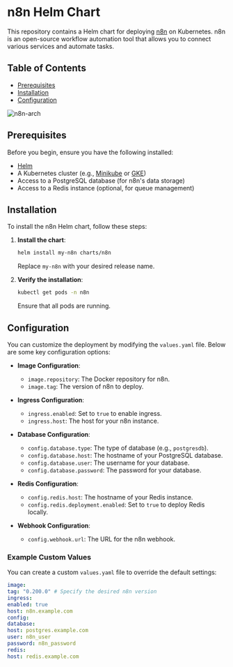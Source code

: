 # n8n Helm Chart

This repository contains a Helm chart for deploying [n8n](https://n8n.io/) on Kubernetes. n8n is an open-source workflow automation tool that allows you to connect various services and automate tasks.

## Table of Contents

- [Prerequisites](#prerequisites)
- [Installation](#installation)
- [Configuration](#configuration)

  
![n8n-arch](https://github.com/user-attachments/assets/64c8a03a-f8e4-4304-961b-58ecf66ed8ea)


## Prerequisites

Before you begin, ensure you have the following installed:

- [Helm](https://helm.sh/docs/intro/install/)
- A Kubernetes cluster (e.g., [Minikube](https://minikube.sigs.k8s.io/docs/start/) or [GKE](https://cloud.google.com/kubernetes-engine/docs/how-to/creating-a-cluster))
- Access to a PostgreSQL database (for n8n's data storage)
- Access to a Redis instance (optional, for queue management)

## Installation

To install the n8n Helm chart, follow these steps:

1. **Install the chart**:
   ```bash
   helm install my-n8n charts/n8n
   ```

   Replace `my-n8n` with your desired release name.

2. **Verify the installation**:
   ```bash
   kubectl get pods -n n8n
   ```

   Ensure that all pods are running.

## Configuration

You can customize the deployment by modifying the `values.yaml` file. Below are some key configuration options:

- **Image Configuration**:
  - `image.repository`: The Docker repository for n8n.
  - `image.tag`: The version of n8n to deploy.

- **Ingress Configuration**:
  - `ingress.enabled`: Set to `true` to enable ingress.
  - `ingress.host`: The host for your n8n instance.

- **Database Configuration**:
  - `config.database.type`: The type of database (e.g., `postgresdb`).
  - `config.database.host`: The hostname of your PostgreSQL database.
  - `config.database.user`: The username for your database.
  - `config.database.password`: The password for your database.

- **Redis Configuration**:
  - `config.redis.host`: The hostname of your Redis instance.
  - `config.redis.deployment.enabled`: Set to `true` to deploy Redis locally.

- **Webhook Configuration**:
  - `config.webhook.url`: The URL for the n8n webhook.

### Example Custom Values

You can create a custom `values.yaml` file to override the default settings:

```yaml
image:
tag: "0.200.0" # Specify the desired n8n version
ingress:
enabled: true
host: n8n.example.com
config:
database:
host: postgres.example.com
user: n8n_user
password: n8n_password
redis:
host: redis.example.com
```
